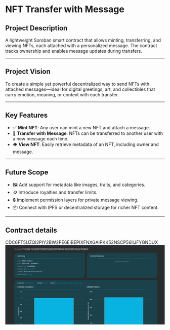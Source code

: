 # NFT Transfer with Message

## Project Description

A lightweight Soroban smart contract that allows minting, transferring, and viewing NFTs, each attached with a personalized message. The contract tracks ownership and enables message updates during transfers.

---

## Project Vision

To create a simple yet powerful decentralized way to send NFTs with attached messages—ideal for digital greetings, art, and collectibles that carry emotion, meaning, or context with each transfer.

---

## Key Features

- ✅ **Mint NFT**: Any user can mint a new NFT and attach a message.
- 🔁 **Transfer with Message**: NFTs can be transferred to another user with a new message each time.
- 👁️ **View NFT**: Easily retrieve metadata of an NFT, including owner and message.

---

## Future Scope

- 🖼️ Add support for metadata like images, traits, and categories.
- 🪙 Introduce royalties and transfer limits.
- 🔒 Implement permission layers for private message viewing.
- 📦 Connect with IPFS or decentralized storage for richer NFT content.

---
## Contract details
CDC6FT5UZQI2PIY2BW2PE6EIBEPIXFNXGAIPKK52NSCP56IIJFYGNDUX
![alt text](image.png)